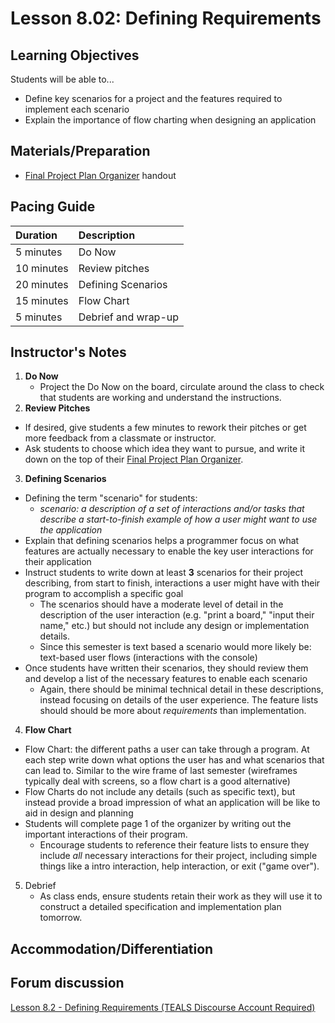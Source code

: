 # Lesson 8.02: Defining Requirements

## Learning Objectives

Students will be able to...

* Define key scenarios for a project and the features required to implement each scenario
* Explain the importance of flow charting when designing an application

## Materials/Preparation

* [Final Project Plan Organizer](https://teals-introcs.gitbooks.io/2nd-semester-introduction-to-computer-science-pri/content/units/8_unit/final_project_plan_organizer.docx) handout

## Pacing Guide

| Duration | Description |
| :--- | :--- |
| 5 minutes | Do Now |
| 10 minutes | Review pitches |
| 20 minutes | Defining Scenarios |
| 15 minutes | Flow Chart |
| 5 minutes | Debrief and wrap-up |

## Instructor's Notes

1. **Do Now** 
   * Project the Do Now on the board, circulate around the class to check that students are working and understand the instructions. 
2.  **Review Pitches**  
   * If desired, give students a few minutes to rework their pitches or get more feedback from a classmate or instructor.
   * Ask students to choose which idea they want to pursue, and write it down on the top of their [Final Project Plan Organizer](https://teals-introcs.gitbooks.io/2nd-semester-introduction-to-computer-science-pri/content/units/8_unit/final_project_plan_organizer.docx).
3.  **Defining Scenarios**  
   * Defining the term "scenario" for students:
     * _scenario: a description of a set of interactions and/or tasks that describe a start-to-finish example of how a user might want to use the application_
   * Explain that defining scenarios helps a programmer focus on what features are actually necessary to enable the key user interactions for their application
   * Instruct students to write down at least **3** scenarios for their project describing, from start to finish, interactions a user might have with their program to accomplish a specific goal
     * The scenarios should have a moderate level of detail in the description of the user interaction \(e.g. "print a board," "input their name," etc.\) but should not include any design or implementation details.
     * Since this semester is text based a scenario would more likely be: text-based user flows \(interactions with the console\)
   * Once students have written their scenarios, they should review them and develop a list of the necessary features to enable each scenario
     * Again, there should be minimal technical detail in these descriptions, instead focusing on details of the user experience.  The feature lists should should be more about _requirements_ than implementation.
4.  **Flow Chart**  
   * Flow Chart: the different paths a user can take through a program. At each step write down what options the user has and what scenarios that can lead to. Similar to the wire frame of last semester \(wireframes typically deal with screens, so a flow chart is a good alternative\)
   * Flow Charts do not include any details \(such as specific text\), but instead provide a broad impression of what an application will be like to aid in design and planning
   * Students will complete page 1 of the organizer by writing out the important interactions of their program. 
     * Encourage students to reference their feature lists to ensure they include _all_ necessary interactions for their project, including simple things like a intro interaction, help interaction, or exit \("game over"\).
5. Debrief
   * As class ends, ensure students retain their work as they will use it to construct a detailed specification and implementation plan tomorrow.

## Accommodation/Differentiation

## Forum discussion

[Lesson 8.2 - Defining Requirements \(TEALS Discourse Account Required\)](https://forums.tealsk12.org/c/2nd-semester-unit-8-final-project/lesson-8-02-defining-requirements)

